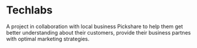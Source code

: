# Techlabs
A project in collaboration with local business Pickshare to help them get better understanding about their customers, provide their business partnes with optimal marketing strategies.
